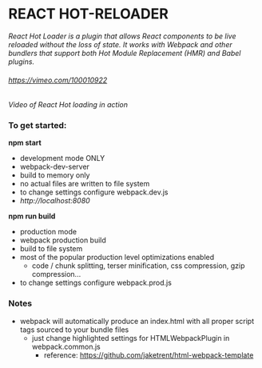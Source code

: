 # REACT HOT-RELOADER 

*React Hot Loader is a plugin that allows React components to be live reloaded without the loss of state. It works with Webpack and other bundlers that support both Hot Module Replacement (HMR) and Babel plugins.*



###### https://vimeo.com/100010922
*Video of React Hot loading in action*


### To get started:

  **npm start**   
   * development mode ONLY
   * webpack-dev-server
   * build to memory only
   * no actual files are written to file system
   * to change settings configure webpack.dev.js
   * *http://localhost:8080*
    
  **npm run build**
   * production mode 
   * webpack production build
   * build to file system
   * most of the popular production level optimizations enabled
        * code / chunk splitting, terser minification, css compression, gzip compression... 
   * to change settings configure webpack.prod.js


### Notes

   * webpack will automatically produce an index.html with all proper script tags sourced to your bundle files
        * just change highlighted settings for HTMLWebpackPlugin in webpack.common.js
             * reference: https://github.com/jaketrent/html-webpack-template
